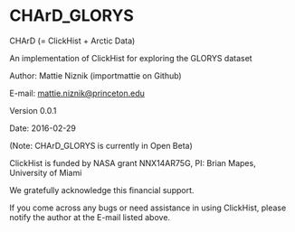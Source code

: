 # CHArD_GLORYS

CHArD (= ClickHist + Arctic Data)

An implementation of ClickHist for exploring the GLORYS dataset

Author: Mattie Niznik (importmattie on Github)

E-mail: mattie.niznik@princeton.edu

Version 0.0.1

Date: 2016-02-29

(Note: CHArD_GLORYS is currently in Open Beta)

ClickHist is funded by NASA grant NNX14AR75G, PI: Brian Mapes, University of Miami

We gratefully acknowledge this financial support.

If you come across any bugs or need assistance in using ClickHist, please notify the author at the E-mail listed above.
